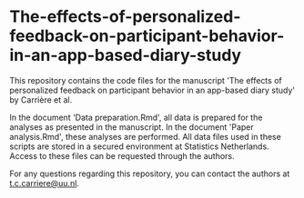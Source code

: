 # The-effects-of-personalized-feedback-on-participant-behavior-in-an-app-based-diary-study
This repository contains the code files for the manuscript 'The effects of personalized feedback on participant behavior in an app-based diary study' by Carrière et al.

In the document 'Data preparation.Rmd', all data is prepared for the analyses as presented in the manuscript. In the document 'Paper analysis.Rmd', these analyses are performed. All data files used in these scripts are stored in a secured environment at Statistics Netherlands. Access to these files can be requested through the authors.

For any questions regarding this repository, you can contact the authors at <a>t.c.carriere@uu.nl</a>.
